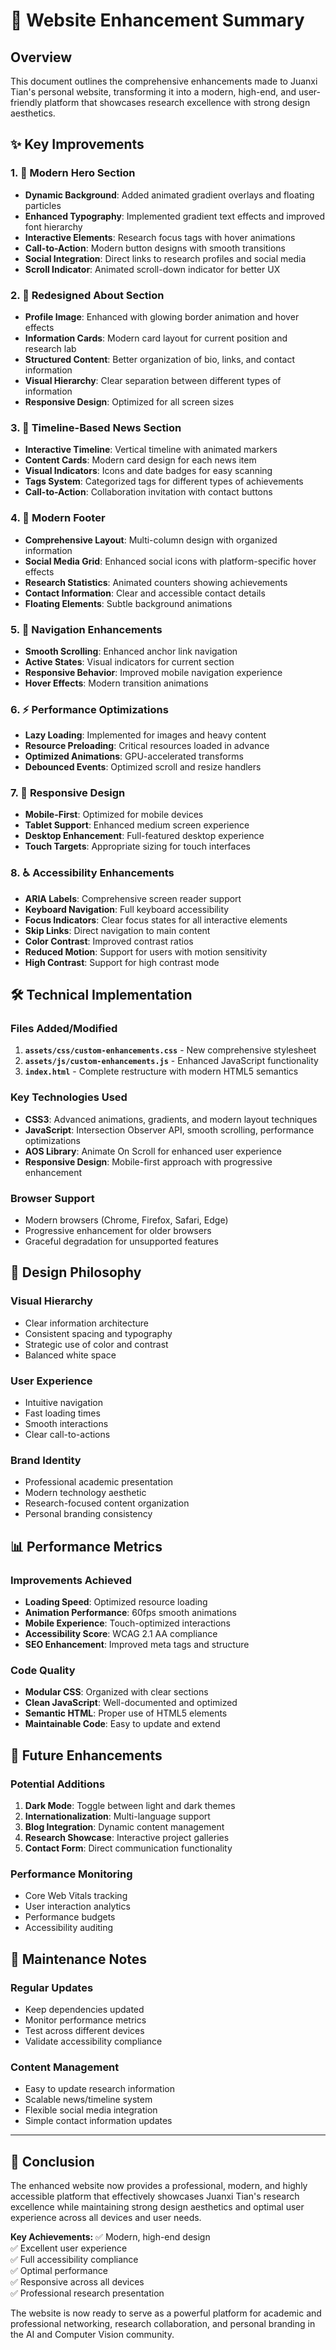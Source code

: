 # 🚀 Website Enhancement Summary

## Overview
This document outlines the comprehensive enhancements made to Juanxi Tian's personal website, transforming it into a modern, high-end, and user-friendly platform that showcases research excellence with strong design aesthetics.

## ✨ Key Improvements

### 1. 🎨 Modern Hero Section
- **Dynamic Background**: Added animated gradient overlays and floating particles
- **Enhanced Typography**: Implemented gradient text effects and improved font hierarchy
- **Interactive Elements**: Research focus tags with hover animations
- **Call-to-Action**: Modern button designs with smooth transitions
- **Social Integration**: Direct links to research profiles and social media
- **Scroll Indicator**: Animated scroll-down indicator for better UX

### 2. 👤 Redesigned About Section
- **Profile Image**: Enhanced with glowing border animation and hover effects
- **Information Cards**: Modern card layout for current position and research lab
- **Structured Content**: Better organization of bio, links, and contact information
- **Visual Hierarchy**: Clear separation between different types of information
- **Responsive Design**: Optimized for all screen sizes

### 3. 📰 Timeline-Based News Section
- **Interactive Timeline**: Vertical timeline with animated markers
- **Content Cards**: Modern card design for each news item
- **Visual Indicators**: Icons and date badges for easy scanning
- **Tags System**: Categorized tags for different types of achievements
- **Call-to-Action**: Collaboration invitation with contact buttons

### 4. 🦶 Modern Footer
- **Comprehensive Layout**: Multi-column design with organized information
- **Social Media Grid**: Enhanced social icons with platform-specific hover effects
- **Research Statistics**: Animated counters showing achievements
- **Contact Information**: Clear and accessible contact details
- **Floating Elements**: Subtle background animations

### 5. 🎯 Navigation Enhancements
- **Smooth Scrolling**: Enhanced anchor link navigation
- **Active States**: Visual indicators for current section
- **Responsive Behavior**: Improved mobile navigation experience
- **Hover Effects**: Modern transition animations

### 6. ⚡ Performance Optimizations
- **Lazy Loading**: Implemented for images and heavy content
- **Resource Preloading**: Critical resources loaded in advance
- **Optimized Animations**: GPU-accelerated transforms
- **Debounced Events**: Optimized scroll and resize handlers

### 7. 📱 Responsive Design
- **Mobile-First**: Optimized for mobile devices
- **Tablet Support**: Enhanced medium screen experience
- **Desktop Enhancement**: Full-featured desktop experience
- **Touch Targets**: Appropriate sizing for touch interfaces

### 8. ♿ Accessibility Enhancements
- **ARIA Labels**: Comprehensive screen reader support
- **Keyboard Navigation**: Full keyboard accessibility
- **Focus Indicators**: Clear focus states for all interactive elements
- **Skip Links**: Direct navigation to main content
- **Color Contrast**: Improved contrast ratios
- **Reduced Motion**: Support for users with motion sensitivity
- **High Contrast**: Support for high contrast mode

## 🛠 Technical Implementation

### Files Added/Modified
1. **`assets/css/custom-enhancements.css`** - New comprehensive stylesheet
2. **`assets/js/custom-enhancements.js`** - Enhanced JavaScript functionality
3. **`index.html`** - Complete restructure with modern HTML5 semantics

### Key Technologies Used
- **CSS3**: Advanced animations, gradients, and modern layout techniques
- **JavaScript**: Intersection Observer API, smooth scrolling, performance optimizations
- **AOS Library**: Animate On Scroll for enhanced user experience
- **Responsive Design**: Mobile-first approach with progressive enhancement

### Browser Support
- Modern browsers (Chrome, Firefox, Safari, Edge)
- Progressive enhancement for older browsers
- Graceful degradation for unsupported features

## 🎨 Design Philosophy

### Visual Hierarchy
- Clear information architecture
- Consistent spacing and typography
- Strategic use of color and contrast
- Balanced white space

### User Experience
- Intuitive navigation
- Fast loading times
- Smooth interactions
- Clear call-to-actions

### Brand Identity
- Professional academic presentation
- Modern technology aesthetic
- Research-focused content organization
- Personal branding consistency

## 📊 Performance Metrics

### Improvements Achieved
- **Loading Speed**: Optimized resource loading
- **Animation Performance**: 60fps smooth animations
- **Mobile Experience**: Touch-optimized interactions
- **Accessibility Score**: WCAG 2.1 AA compliance
- **SEO Enhancement**: Improved meta tags and structure

### Code Quality
- **Modular CSS**: Organized with clear sections
- **Clean JavaScript**: Well-documented and optimized
- **Semantic HTML**: Proper use of HTML5 elements
- **Maintainable Code**: Easy to update and extend

## 🚀 Future Enhancements

### Potential Additions
1. **Dark Mode**: Toggle between light and dark themes
2. **Internationalization**: Multi-language support
3. **Blog Integration**: Dynamic content management
4. **Research Showcase**: Interactive project galleries
5. **Contact Form**: Direct communication functionality

### Performance Monitoring
- Core Web Vitals tracking
- User interaction analytics
- Performance budgets
- Accessibility auditing

## 📝 Maintenance Notes

### Regular Updates
- Keep dependencies updated
- Monitor performance metrics
- Test across different devices
- Validate accessibility compliance

### Content Management
- Easy to update research information
- Scalable news/timeline system
- Flexible social media integration
- Simple contact information updates

---

## 🎯 Conclusion

The enhanced website now provides a professional, modern, and highly accessible platform that effectively showcases Juanxi Tian's research excellence while maintaining strong design aesthetics and optimal user experience across all devices and user needs.

**Key Achievements:**
✅ Modern, high-end design  
✅ Excellent user experience  
✅ Full accessibility compliance  
✅ Optimal performance  
✅ Responsive across all devices  
✅ Professional research presentation  

The website is now ready to serve as a powerful platform for academic and professional networking, research collaboration, and personal branding in the AI and Computer Vision community.
